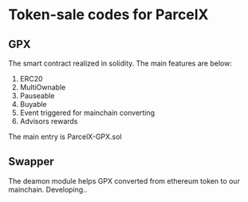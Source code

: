 # Token-sale codes for ParcelX

##  GPX
The smart contract realized in solidity. The main features are below:

1. ERC20
2. MultiOwnable
3. Pauseable
4. Buyable
5. Event triggered for mainchain converting
6. Advisors rewards

The main entry is ParcelX-GPX.sol

##  Swapper
The deamon module helps GPX converted from ethereum token to our mainchain.
Developing..
